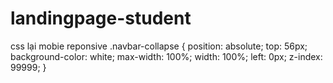 # landingpage-student
css lại mobie reponsive
.navbar-collapse {
    position: absolute;
    top: 56px;
    background-color: white;
    max-width: 100%;
    width: 100%;
    left: 0px;
    z-index: 99999;
}
